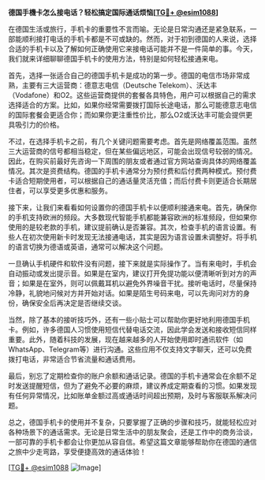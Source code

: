 **德国手機卡怎么接电话？轻松搞定国际通话烦恼[[TG💪+ @esim1088](https://t.me/s/esim1088)]**

在德国生活或旅行，手机卡的重要性不言而喻。无论是日常沟通还是紧急联系，一部能顺利接打电话的手机卡都是不可或缺的。然而，对于初到德国的人来说，选择合适的手机卡以及了解如何正确使用它来接电话可能并不是一件简单的事。今天，我们就来详细聊聊德国手机卡的使用方法，特别是如何轻松接通来电。

首先，选择一张适合自己的德国手机卡是成功的第一步。德国的电信市场非常成熟，主要有三大运营商：德意志电信（Deutsche Telekom）、沃达丰（Vodafone）和O2。这些运营商提供的套餐各具特色，用户可以根据自己的需求选择适合的方案。比如，如果你经常需要拨打国际长途电话，那么可能德意志电信的国际套餐会更适合你；而如果你更注重性价比，那么O2或沃达丰可能会提供更具吸引力的价格。

不过，在选择手机卡之前，有几个关键问题需要考虑。首先是网络覆盖范围。虽然三大运营商的信号都相当稳定，但在某些偏远地区，可能会出现信号较弱的情况。因此，在购买前最好先咨询一下周围的朋友或者通过官方网站查询具体的网络覆盖情况。其次是资费结构。德国的手机卡通常分为预付费和后付费两种模式。预付费卡适合短期使用者，可以根据自己的通话量灵活充值；而后付费卡则更适合长期居住者，可以享受更多优惠和服务。

接下来，让我们来看看如何设置你的德国手机卡以便顺利接通来电。首先，确保你的手机支持欧洲的频段。大多数现代智能手机都能兼容欧洲的标准频段，但如果你使用的是较老款的手机，建议提前确认是否兼容。其次，检查手机的语言设置。有些人在初次使用新卡时发现无法接通电话，其实是因为语言设置未调整好。将手机的语言切换为德语或英语，通常可以解决这个问题。

一旦确认手机硬件和软件没有问题，接下来就是实际操作了。当有来电时，手机会自动振动或发出提示音。如果是在室内，建议打开免提功能以便清晰听到对方的声音；如果是在室外，则可以佩戴耳机以避免外界噪音干扰。接听电话时，尽量保持冷静，礼貌地问候对方并开始对话。如果是陌生号码来电，可以先询问对方的身份，确保安全后再决定是否继续交谈。

当然，除了基本的接听技巧外，还有一些小贴士可以帮助你更好地利用德国手机卡。例如，许多德国人习惯使用短信代替电话交流，因此学会发送和接收短信同样重要。此外，随着科技的发展，现在越来越多的人开始使用即时通讯软件（如WhatsApp、Telegram等）进行沟通。这些应用不仅支持文字聊天，还可以免费拨打电话，非常适合节省流量和通话费用。

最后，别忘了定期检查你的账户余额和通话记录。德国的手机卡通常会在余额不足时发送提醒短信，但为了避免不必要的麻烦，建议养成定期查看的习惯。如果发现有任何异常情况，比如账单金额过高或通话时间超出预期，及时与客服联系解决问题。

总之，德国手机卡的使用并不复杂，只要掌握了正确的步骤和技巧，就能轻松应对各种场景下的通话需求。无论是日常生活中的朋友聚会，还是工作中的商务洽谈，一部可靠的手机卡都会让你更加从容自信。希望这篇文章能够帮助你在德国的通信之旅中少走弯路，享受便捷高效的通话体验！

[[TG💪+ @esim1088](https://t.me/s/esim1088) ![Image](https://i.postimg.cc/4NQfJmqS/Snipaste-2025-05-13-00-14-12.png)]
